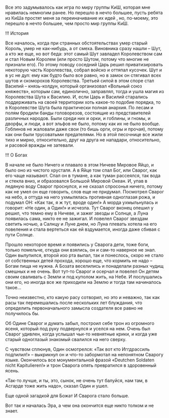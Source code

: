 Все это задумывалось как игра по миру группы КиШ, которая мне нравилась немногим ранее. Но перешло в нечто большее, пусть ребята из КиШа простят меня за переиначивание их идей , но, по-моему, это перешло в нечто большее, чем просто мир группы КиШ.

!!! История

Все началось, когда при странных обстоятельствах умер старый Король, умер не как-нибудь, а от смеха. Виновника сразу нашли – Шут, а кто же еще, но вот беда: этот самый Шут завладел Королевством сам и стал Новым Королем (или просто Шутом, потому что многие не признали его). По этому поводу соседний Царь решил приватизировать некоторую часть Королевства, собрал войско и оттяпал кусочек. Шут и в ус не дул: ему как будто было все равно, но в замок он стягивал всех шутов и скоморохов Королевства. Третьей силой в этом споре стал Василий – князь-колдун, который организовал «Вольный союз княжеств», которым сам, единолично, заправлял, тогда и ушла магия из Королевства Шута к Василию. И, если Царь и Василий старались поддерживать на своей территории хоть какое-то подобие порядка, то в Королевстве Шута была практически полная анархия. По лесам и полям бродили банды головорезов, состоящие из представителей различных народов. Были среди них и орки, и гоблины, и гномы, и дворфы, и люди, а вот эльфов не было, потому как их не было вообще. Гоблинов не жаловали даже свои (то бишь орги, огры и прочая), потому как они были трусоватыми предателями. Но в этой песочнице все жили тихо и мирно, относительно, друг на друга не нападари, относительно, и расовой вражды не затевали.

!!! О Богах

В начале не было Ничего  и плавало в этом Ничеве Мировое Яйцо, и было оно из чистого хрусталя. А в Яйце том спал Бог, или Сварог, как его чаще называют. Спал он в тумане, а как туман рассеялся, так вода и стекла вниз, и образовался Большой Мировой Океан. И, упав в ледяную воду Сварог проснулся, и не сказал спросонья ничего, потому как не умел он еще говорить, слов еще не придумал. Посмотрел Сварог на небо, а оттуда на него ухмылялась противная одноглазая рожа, и подумал ОН: «Как так, я ж тут, вроде один!» А морда ухмыльнулась и говорит: «Не один, а Один!» и исчезла. Тут Сварог вконец  опешил у решил, что темно ему в Ничеве, и зажег звезды и Солнце, а Луна появилась сама, никто ее не зажигал. И повелел Сварог звездам светить ночью, а Салнцу и Луне днем, но Луна плевать хотела на его повеления и стала вертеться как ей вздумается, иногда даже сбивая с пути Солнце.

Прошло некоторое время и появились у Сварога дети, тоже боги, только помельче, откуда они взялись, он и сам-то наверное не знал. Один вылупился, второй изо рта выпал, так и понеслось, скоро не стало от собственных детей прохода, хорошо еще, что кормить не надо – Богам пища не нужна. А Бозата веселились и понаделали разных чудищ смешных и не очень. Вот тут-то Сварог и осерчал и повелел Он детям своим сваливать с Земли и под куполом жить, на Небе. И послушались они его, но иногда все же приходили на Землю и тогда там начиналось такое…

Точно неизвестно, кто какую расу сотворил, но это и неважно, так как расы так перемешались после нескольких лет блуждания, что определить первоначального замысла создателя все равно не получилось бы.

Об Одине Сварог и думать забыл, построил себе трон из огромного ясеня, который под руку подвернулся и уселся на нем. Очень был Сварог удивлен, когда услышал чьи-то невнятные крики, и когда уже старый одноглазый знакомый свалился на него сверху.

С чувством сплюнув, Один осмотрелся: «Так вот кто Иггдрассиль подпилил!» – выкрикнул он и что-то забормотал на непонятном Сварогу языке. Окончилось все монументальной фразой «Deutchen Soldaten nicht Kapitulieren!» и трон Сварога опять превратился в здоровенный ясень.

«Так-то лучше, и ты, это, сынок, не очень тут балуйся, нам там, в Асгарде тоже жить надо», сказал Один и ушел.

Еще одной загадкой для Божат  И Сварога стало больше.

Вот так и началась Эра, а чем она окончится еще никто толком и не знает.
